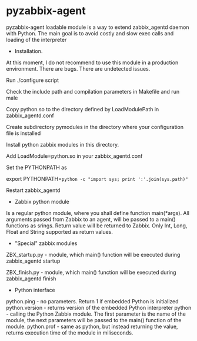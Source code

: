 pyzabbix-agent
==============

pyzabbix-agent loadable module is a way to extend zabbix_agentd daemon
with Python. The main goal is to avoid costly and slow exec calls and
loading of the interpreter

* Installation.

At this moment, I do not recommend to use this module in a production
environment. There are bugs. There are undetected issues.

Run ./configure script

Check the include path and compilation parameters in Makefile
and run male

Copy python.so to the directory defined by LoadModulePath in
zabbix_agentd.conf

Create subdirectory pymodules in the directory where your
configuration file is installed

Install python zabbix modules in this directory.

Add LoadModule=python.so in your zabbix_agentd.conf


Set the PYTHONPATH as 

export PYTHONPATH=`python -c "import sys; print ':'.join(sys.path)"`


Restart zabbix_agentd


* Zabbix python module

Is a regular python module, where you shall define function
main(*args). All arguments passed from Zabbix to an agent, will be
passed to a main() functions as srings. Return value will be returned
to Zabbix. Only Int, Long, Float and String supported as return values.

* "Special" zabbix modules

ZBX_startup.py - module, which main() function will be executed during
zabbix_agentd startup

ZBX_finish.py - module, which main() function will be executed during
zabbix_agentd finish

* Python interface

python.ping - no parameters. Return 1 if embedded Python is initialized
python.version - returns version of the embedded Python interpreter
python - calling the Python Zabbix module. The first parameter is the
name of the module, the next parameters will be passed to the main()
function of the module.
python.prof - same as python, but instead returning the value, returns
execution time of the module in miliseconds.
